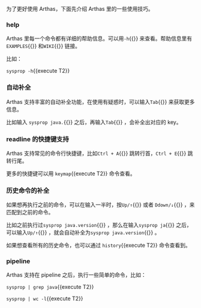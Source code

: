 为了更好使用 Arthas，下面先介绍 Arthas 里的一些使用技巧。

### help

Arthas 里每一个命令都有详细的帮助信息。可以用`-h`{{}} 来查看。帮助信息里有`EXAMPLES`{{}} 和`WIKI`{{}} 链接。

比如：

`sysprop -h`{{execute T2}}

### 自动补全

Arthas 支持丰富的自动补全功能，在使用有疑惑时，可以输入`Tab`{{}} 来获取更多信息。

比如输入 `sysprop java.`{{}} 之后，再输入`Tab`{{}} ，会补全出对应的 key。

### readline 的快捷键支持

Arthas 支持常见的命令行快捷键，比如`Ctrl + A`{{}} 跳转行首，`Ctrl + E`{{}} 跳转行尾。

更多的快捷键可以用 `keymap`{{execute T2}} 命令查看。

### 历史命令的补全

如果想再执行之前的命令，可以在输入一半时，按`Up/↑`{{}} 或者 `Ddown/↓`{{}} ，来匹配到之前的命令。

比如之前执行过`sysprop java.version`{{}} ，那么在输入`sysprop ja`{{}} 之后，可以输入`Up/↑`{{}} ，就会自动补全为`sysprop java.version`{{}} 。

如果想查看所有的历史命令，也可以通过 `history`{{execute T2}} 命令查看到。

### pipeline

Arthas 支持在 pipeline 之后，执行一些简单的命令，比如：

`sysprop | grep java`{{execute T2}}

`sysprop | wc -l`{{execute T2}}
